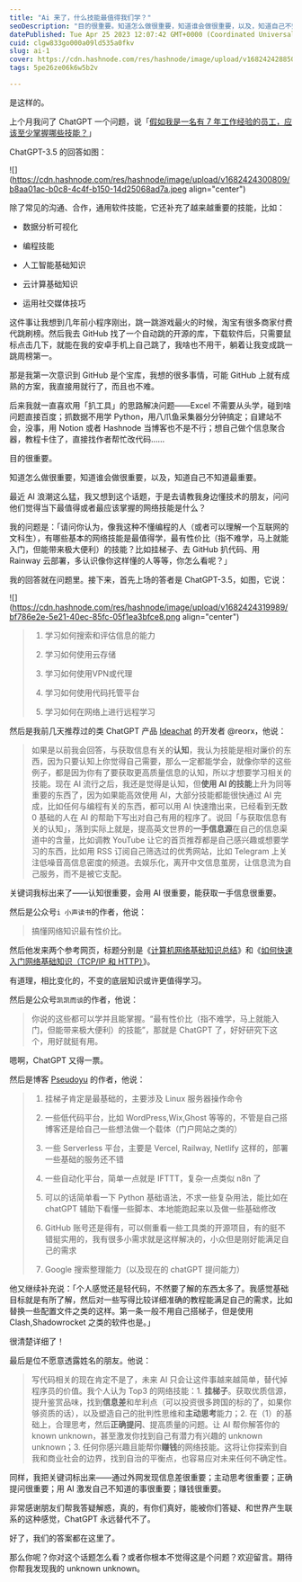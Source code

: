 ```yaml
---
title: "Ai 来了，什么技能最值得我们学？"
seoDescription: "目的很重要。知道怎么做很重要，知道谁会做很重要，以及，知道自己不知道最重要。"
datePublished: Tue Apr 25 2023 12:07:42 GMT+0000 (Coordinated Universal Time)
cuid: clgw833go000a09ld535a0fkv
slug: ai-1
cover: https://cdn.hashnode.com/res/hashnode/image/upload/v1682424288502/abd4abea-75dc-4931-a0ff-8c7982bcf671.jpeg
tags: 5pe26ze06k6w5b2v

---
```


是这样的。

上个月我问了 ChatGPT 一个问题，说「[假如我是一名有 7 年工作经验的员工，应该至少掌握哪些技能？](https://weibo.com/5262225303/MxRqu8kza)」

ChatGPT-3.5 的回答如图：

![](https://cdn.hashnode.com/res/hashnode/image/upload/v1682424300809/b8aa01ac-b0c8-4c4f-b150-14d25068ad7a.jpeg align="center")

除了常见的沟通、合作，通用软件技能，它还补充了越来越重要的技能，比如：

* 数据分析可视化
    
* 编程技能
    
* 人工智能基础知识
    
* 云计算基础知识
    
* 运用社交媒体技巧
    

这件事让我想到几年前小程序刚出，跳一跳游戏最火的时候，淘宝有很多商家付费代跳刷榜。然后我去 GitHub 找了一个自动跳的开源的库，下载软件后，只需要鼠标点击几下，就能在我的安卓手机上自己跳了，我啥也不用干，躺着让我变成跳一跳周榜第一。

那是我第一次意识到 GitHub 是个宝库，我想的很多事情，可能 GitHub 上就有成熟的方案，我直接用就行了，而且也不难。

后来我就一直喜欢用「扒工具」的思路解决问题——Excel 不需要从头学，碰到啥问题直接百度；抓数据不用学 Python，用八爪鱼采集器分分钟搞定；自建站不会，没事，用 Notion 或者 Hashnode 当博客也不是不行；想自己做个信息聚合器，教程卡住了，直接找作者帮忙改代码……

目的很重要。

知道怎么做很重要，知道谁会做很重要，以及，知道自己不知道最重要。

最近 AI 浪潮这么猛，我又想到这个话题，于是去请教我身边懂技术的朋友，问问他们觉得当下最值得或者最应该掌握的网络技能是什么？

我的问题是：「请问你认为，像我这种不懂编程的人（或者可以理解一个互联网的文科生），有哪些基本的网络技能是最值得学，最有性价比（指不难学，马上就能入门，但能带来极大便利）的技能？比如挂梯子、去 GitHub 扒代码、用 Rainway 云部署，多认识像你这样懂的人等等，你怎么看呢？」

我的回答就在问题里。接下来，首先上场的答者是 ChatGPT-3.5，如图，它说：

![](https://cdn.hashnode.com/res/hashnode/image/upload/v1682424319989/bf786e2e-5e21-40ec-85fc-05f1ea3bfce8.png align="center")

> 1. 学习如何搜索和评估信息的能力
>     
> 2. 学习如何使用云存储
>     
> 3. 学习如何使用VPN或代理
>     
> 4. 学习如何使用代码托管平台
>     
> 5. 学习如何在网络上进行远程学习
>     

然后是我前几天推荐过的类 ChatGPT 产品 [Ideachat](https://ideastream.top/aff/TUTUTU) 的开发者 @reorx，他说：

> 如果是以前我会回答，与获取信息有关的**认知**，我认为技能是相对廉价的东西，因为只要认知上你觉得自己需要，那么一定都能学会，就像你举的这些例子，都是因为你有了要获取更高质量信息的认知，所以才想要学习相关的技能。现在 AI 流行之后，我还是觉得是认知，但**使用 AI 的技能**上升为同等重要的东西了，因为如果能高效使用 AI，大部分技能都能很快通过 AI 完成，比如任何与编程有关的东西，都可以用 AI 快速撸出来，已经看到无数 0 基础的人在 AI 的帮助下写出对自己有用的程序了。说回「与获取信息有关的认知」，落到实际上就是，提高英文世界的**一手信息源**在自己的信息渠道中的含量，比如调教 YouTube 让它的首页推荐都是自己感兴趣或想要学习的东西，比如用 RSS 订阅自己筛选过的优秀网站，比如 Telegram 上关注低噪音高信息密度的频道。去娱乐化，离开中文信息茧房，让信息流为自己服务，而不是被它支配。

关键词我标出来了——认知很重要，会用 AI 很重要，能获取一手信息很重要。

然后是公众号`i 小声读书`的作者，他说：

> 搞懂网络知识最有性价比。

然后他发来两个参考网页，标题分别是《[计算机网络基础知识总结](https://www.runoob.com/w3cnote/summary-of-network.html)》和《[如何快速入门网络基础知识（TCP/IP 和 HTTP）](https://gitbook.cn/books/59eedad116fc0231837659f3/index.html)》。

有道理，相比变化的，不变的底层知识或许更值得学习。

然后是公众号`凯凯而谈`的作者，他说：

> 你说的这些都可以学并且能掌握。“最有性价比（指不难学，马上就能入门，但能带来极大便利）的技能”，那就是 ChatGPT 了，好好研究下这个，用好就挺有用。

嗯啊，ChatGPT 又得一票。

然后是博客 [Pseudoyu](https://www.pseudoyu.com/zh/) 的作者，他说：

> 1. 挂梯子肯定是最基础的，主要涉及 Linux 服务器操作命令
>     
> 2. 一些低代码平台，比如 WordPress,Wix,Ghost 等等的，不管是自己搭博客还是给自己一些想法做一个载体（门户网站之类的）
>     
> 3. 一些 Serverless 平台，主要是 Vercel, Railway, Netlify 这样的，部署一些基础的服务还不错
>     
> 4. 一些自动化平台，简单一点就是 IFTTT，复杂一点类似 n8n 了
>     
> 5. 可以的话简单看一下 Python 基础语法，不求一些复杂用法，能比如在 chatGPT 辅助下看懂一些脚本、本地能跑起来以及做一些基础修改
>     
> 6. GitHub 账号还是得有，可以侧重看一些工具类的开源项目，有的挺不错挺实用的，我有很多小需求就是这样解决的，小众但是刚好能满足自己的需求
>     
> 7. Google 搜索整理能力（以及现在的 chatGPT 提问能力）
>     

他又继续补充说：「个人感觉还是轻代码，不然要了解的东西太多了。我感觉基础目标就是有所了解，然后对一些写得比较详细准确的教程能满足自己的需求，比如替换一些配置文件之类的这样。第一条一般不用自己搭梯子，但是使用 Clash,Shadowrocket 之类的软件也是。」

很清楚详细了！

最后是位不愿意透露姓名的朋友。他说：

> 写代码相关的现在肯定不是了，未来 AI 只会让这件事越来越简单，替代掉程序员的价值。我个人认为 Top3 的网络技能：1. **挂梯子**。获取优质信源，提升鉴赏品味，找到**信息差**和牟利点（可以投资很多跨国的标的了，如果你够资质的话），以及塑造自己的批判性思维和**主动思考**能力；2. 在（1）的基础上，合理思考，然后**正确提问**、提高质量的问题。让 AI 帮你解答你的 known unknown，甚至激发你找到自己有潜力有兴趣的 unknown unknown；3. 任何你感兴趣且能帮你**赚钱**的网络技能。这将让你探索到自我和商业社会的边界，找到自治的平衡点，也容易应对未来任何不确定性。

同样，我把关键词标出来——通过外网发现信息差很重要；主动思考很重要；正确提问很重要；用 AI 激发自己不知道的事很重要；赚钱很重要。

非常感谢朋友们帮我答疑解惑，真的，有你们真好，能被你们答疑、和世界产生联系的这种感觉，ChatGPT 永远替代不了。

好了，我们的答案都在这里了。

那么你呢？你对这个话题怎么看？或者你根本不觉得这是个问题？欢迎留言。期待你帮我发现我的 unknown unknown。